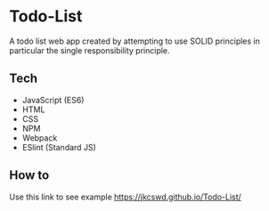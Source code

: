 # Todo-List
A todo list web app created by attempting to use SOLID principles in particular the single responsibility principle.

## Tech
- JavaScript (ES6)
- HTML
- CSS
- NPM
- Webpack
- ESlint (Standard JS)

## How to 
Use this link to see example https://jkcswd.github.io/Todo-List/
